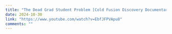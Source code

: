 ```yaml
---
title: "The Dead Grad Student Problem [Cold Fusion Discovery Documentary Part 2]"
date: 2024-10-30
link: "https://www.youtube.com/watch?v=EbfJFPVApu8"
comments: ""
---
```


